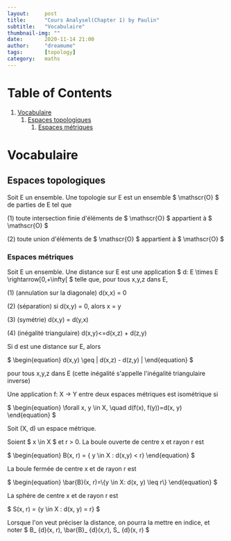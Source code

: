 ```yaml
---
layout:     post
title:      "Cours Analysel(Chapter 1) by Paulin"
subtitle:   "Vocabulaire"
thumbnail-img: ""
date:       2020-11-14 21:00
author:     "dreamume"
tags: 		[topology]
category:   maths
---
```

<head>
    <script src="https://cdn.mathjax.org/mathjax/latest/MathJax.js?config=TeX-AMS-MML_HTMLorMML" type="text/javascript"></script>
    <script type="text/x-mathjax-config">
        MathJax.Hub.Config({
            tex2jax: {
            skipTags: ['script', 'noscript', 'style', 'textarea', 'pre'],
            inlineMath: [['$','$']]
            }
        });
    </script>
</head>

# Table of Contents

1.  [Vocabulaire](#org914e96e)
    1.  [Espaces topologiques](#org1d1fc55)
        1.  [Espaces métriques](#org1562dd5)


<a id="org914e96e"></a>

# Vocabulaire


<a id="org1d1fc55"></a>

## Espaces topologiques

Soit E un ensemble. Une topologie sur E est un ensemble $ \\mathscr{O} $ de parties de E tel que

(1) toute intersection finie d'éléments de $ \\mathscr{O} $ appartient à $ \\mathscr{O} $

(2) toute union d'éléments de $ \\mathscr{O} $ appartient à $ \\mathscr{O} $


<a id="org1562dd5"></a>

### Espaces métriques

Soit E un ensemble. Une distance sur E est une application $ d: E \\times E \\rightarrow[0,+\\infty[ $ telle que, pour tous x,y,z dans E,

(1) (annulation sur la diagonale) d(x,x) = 0

(2) (séparation) si d(x,y) = 0, alors x = y

(3) (symétrie) d(x,y) = d(y,x)

(4) (inégalité triangulaire) d(x,y)<=d(x,z) + d(z,y)

Si d est une distance sur E, alors

$ \\begin{equation} d(x,y) \\geq \| d(x,z) - d(z,y) \| \\end{equation} $

pour tous x,y,z dans E (cette inégalité s'appelle l'inégalité triangulaire inverse)

Une application f: X -> Y entre deux espaces métriques est isométrique si

$ \\begin{equation} \\forall x, y \\in X, \\quad d(f(x), f(y))=d(x, y) \\end{equation} $

Soit (X, d) un espace métrique.

Soient $ x \\in X $ et r > 0. La boule ouverte de centre x et rayon r est

$ \\begin{equation} B(x, r) = { y \\in X : d(x,y) < r} \\end{equation} $

La boule fermée de centre x et de rayon r est

$ \\begin{equation} \\bar{B}(x, r)=\\{y \\in X: d(x, y) \\leq r\\} \\end{equation} $

La sphére de centre x et de rayon r est

$ S(x, r) = {y \\in X : d(x, y) = r} $

Lorsque l'on veut préciser la distance, on pourra la mettre en indice, et noter $ B_ {d}(x, r), \\bar{B}_ {d}(x,r), S_ {d}(x, r) $

